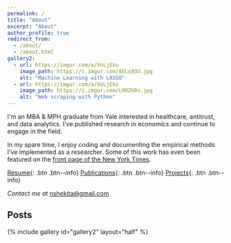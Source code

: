 ```yaml
---
permalink: /
title: "About"
excerpt: "About"
author_profile: true
redirect_from: 
  - /about/
  - /about.html
gallery2:
  - url: https://imgur.com/a/VoLjEku
    image_path: https://i.imgur.com/8ELs93U.jpg
    alt: "Machine Learning with LASSO"
  - url: https://imgur.com/a/VoLjEku
    image_path: https://i.imgur.com/L9O2U0v.jpg
    alt: "Web scraping with Python"
---
```

I'm an MBA & MPH graduate from Yale interested in healthcare, antitrust, and data analytics. I've published research in economics and continue to engage in the field. 

In my spare time, I enjoy coding and documenting the empirical methods I've implemented as a researcher. Some of this work has even been featured on the [front page of the New York Times](https://www.nytimes.com/2017/07/24/upshot/the-company-behind-many-surprise-emergency-room-bills.html). 

[Resume](https://nathanshekita.github.io/shekita_resume_2020.pdf){: .btn .btn--info} 
[Publications](https://nathanshekita.github.io/publications/){: .btn .btn--info}
[Projects](https://nathanshekita.github.io/year-archive/){: .btn .btn--info}

*Contact me at* [nshekita@gmail.com](mailto:nshekita@gmail.com)  

Posts
------

{% include gallery id="gallery2" layout="half" %}

